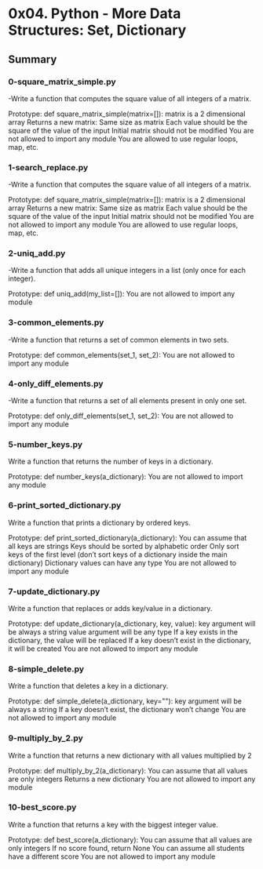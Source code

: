  # 0x04. Python - More Data Structures: Set, Dictionary

 ## Summary 

 ### 0-square_matrix_simple.py
-Write a function that computes the square value of all integers of a matrix.

Prototype: def square_matrix_simple(matrix=[]):
matrix is a 2 dimensional array
Returns a new matrix:
Same size as matrix
Each value should be the square of the value of the input
Initial matrix should not be modified
You are not allowed to import any module
You are allowed to use regular loops, map, etc.

 ### 1-search_replace.py
-Write a function that computes the square value of all integers of a matrix.

Prototype: def square_matrix_simple(matrix=[]):
matrix is a 2 dimensional array
Returns a new matrix:
Same size as matrix
Each value should be the square of the value of the input
Initial matrix should not be modified
You are not allowed to import any module
You are allowed to use regular loops, map, etc.

 ### 2-uniq_add.py
-Write a function that adds all unique integers in a list (only once for each integer).

Prototype: def uniq_add(my_list=[]):
You are not allowed to import any module

 ### 3-common_elements.py
-Write a function that returns a set of common elements in two sets.

Prototype: def common_elements(set_1, set_2):
You are not allowed to import any module

 ### 4-only_diff_elements.py
-Write a function that returns a set of all elements present in only one set.

Prototype: def only_diff_elements(set_1, set_2):
You are not allowed to import any module

 ### 5-number_keys.py
Write a function that returns the number of keys in a dictionary.

Prototype: def number_keys(a_dictionary):
You are not allowed to import any module

 ### 6-print_sorted_dictionary.py
Write a function that prints a dictionary by ordered keys.

Prototype: def print_sorted_dictionary(a_dictionary):
You can assume that all keys are strings
Keys should be sorted by alphabetic order
Only sort keys of the first level (don’t sort keys of a dictionary inside the main dictionary)
Dictionary values can have any type
You are not allowed to import any module

 ### 7-update_dictionary.py
Write a function that replaces or adds key/value in a dictionary.

Prototype: def update_dictionary(a_dictionary, key, value):
key argument will be always a string
value argument will be any type
If a key exists in the dictionary, the value will be replaced
If a key doesn’t exist in the dictionary, it will be created
You are not allowed to import any module

 ### 8-simple_delete.py
Write a function that deletes a key in a dictionary.

Prototype: def simple_delete(a_dictionary, key=""):
key argument will be always a string
If a key doesn’t exist, the dictionary won’t change
You are not allowed to import any module

 ### 9-multiply_by_2.py
Write a function that returns a new dictionary with all values multiplied by 2

Prototype: def multiply_by_2(a_dictionary):
You can assume that all values are only integers
Returns a new dictionary
You are not allowed to import any module

 ### 10-best_score.py
Write a function that returns a key with the biggest integer value.

Prototype: def best_score(a_dictionary):
You can assume that all values are only integers
If no score found, return None
You can assume all students have a different score
You are not allowed to import any module